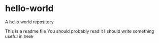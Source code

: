 # hello-world
A hello world repository

This is a readme file
You should probably read it
I should write something useful in here
